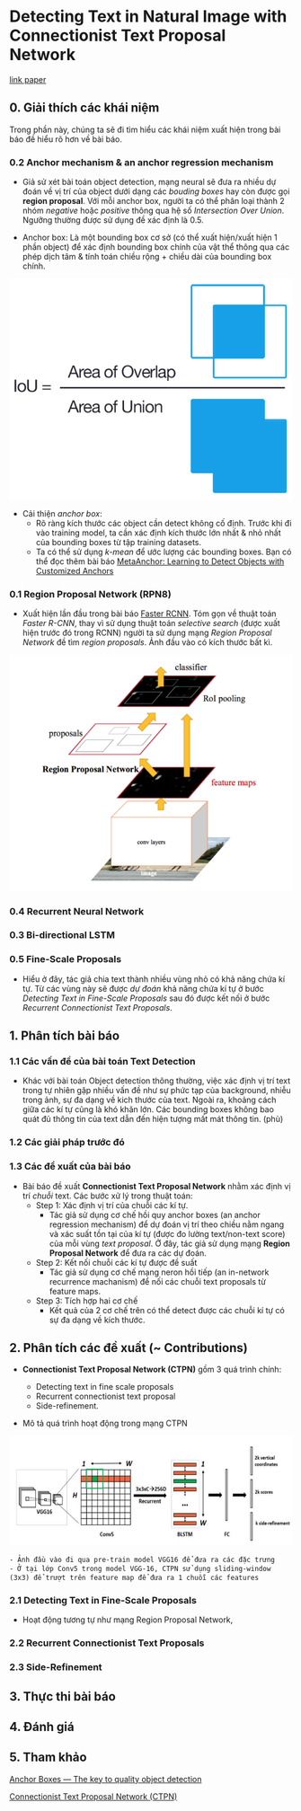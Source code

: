# Detecting Text in Natural Image with Connectionist Text Proposal Network
[link paper](https://arxiv.org/pdf/1609.03605v1.pdf)


## 0. Giải thích các khái niệm 
Trong phần này, chúng ta sẽ đi tìm hiểu các khái niệm xuất hiện trong bài báo đề hiểu rõ hơn về bài báo.

### 0.2 Anchor mechanism & an anchor regression mechanism
+  Giả sử xét bài toán object detection, mạng neural sẽ đưa ra nhiều dự đoán về vị trí của object dưới dạng các *bouding boxes* hay còn được gọi **region proposal**. Với mỗi anchor box, người ta có thể phân loại thành 2 nhóm *negative* hoặc *positive* thông qua hệ số *Intersection Over Union*. Ngưỡng thường được sử dụng đề xác định là 0.5.

+ Anchor box: Là một bounding box cơ sở (có thể xuất hiện/xuất hiện 1 phần object) để xác định bounding box chính của vật thể thông qua các phép dịch tâm & tính toán chiều rộng + chiều dài của bounding box chính.

![IoU](figures/iou_equation.png)

+ Cải thiện *anchor box*:
    - Rõ ràng kích thước các object cần detect không cố định. Trước khi đi vào training model, ta cần xác định kích thước lớn nhất & nhỏ nhất của bounding boxes từ tập training datasets.
    - Ta có thể sử dụng *k-mean* để ước lượng các bounding boxes. Bạn có thể đọc thêm bài báo [MetaAnchor: Learning to Detect Objects with Customized Anchors](https://arxiv.org/pdf/1807.00980.pdf) 

### 0.1 Region Proposal Network (RPN8)
+ Xuất hiện lần đầu trong bài báo [Faster RCNN](https://arxiv.org/abs/1506.01497). Tóm gọn về thuật toán *Faster R-CNN*, thay vì sử dụng thuật toán *selective search* (được xuất hiện trước đó trong RCNN) người ta sử dụng mạng *Region Proposal Network* đề tìm *region proposals*. Ảnh đầu vào có kích thước bất kì.

![Faster R-CNN](figures/faster-rcnn.png)

### 0.4 Recurrent Neural Network 

### 0.3 Bi-directional LSTM 

### 0.5 Fine-Scale Proposals
+ Hiểu ở đây, tác giả chia text thành nhiều vùng nhỏ có khả năng chứa kí tự. Từ các vùng này sẽ được *dự đoán* khả năng chứa kí tự ở bước *Detecting Text in Fine-Scale Proposals* sau đó được kết nối ở bước *Recurrent Connectionist Text Proposals*.



## 1. Phân tích bài báo

### 1.1 Các vấn đề của bài toán Text Detection 
+ Khác với bài toán Object detection thông thường, việc xác định vị trí text trong tự nhiên gặp nhiều vấn đề như sự phức tạp của background, nhiễu trong ảnh, sự đa dạng về kich thước của text. Ngoài ra, khoảng cách giữa các kí tự cũng là khó khăn lớn. Các bounding boxes không bao quát đủ thông tin của text dẫn đến hiện tượng mất mát thông tin. (phù)

### 1.2 Các giải pháp trước đó 

### 1.3 Các đề xuất của bài báo

+ Bài báo đề xuất **Connectionist Text Proposal Network** nhằm xác định vị trí *chuỗi* text. Các bước xử lý trong thuật toán:
    - Step 1: Xác định vị trí của chuỗi các kí tự. 
        - Tác giả sử dụng cơ chế hồi quy anchor boxes (an anchor regression mechanism) để dự đoán vị trí theo chiều nằm ngang và xác suất tồn tại của kí tự (được đo lường text/non-text score) của mỗi vùng *text proposal*.  Ở đây, tác giả sử dụng mạng **Region Proposal Network** để đưa ra các dự đoán.
    - Step 2: Kết nối chuỗi các kí tự được đề suất
        - Tác giả sử dụng cơ chế mạng neron hồi tiếp (an in-network recurrence machanism) để nối các chuỗi text proposals từ feature maps.
    - Step 3: Tích hợp hai cơ chế 
        - Kết quả của 2 cơ chế trên có thể detect được các chuỗi kí tự có sự đa dạng về kích thước. 

## 2. Phân tích các đề xuất (~ Contributions)

+ **Connectionist Text Proposal Network (CTPN)** gồm 3 quá trình chính:
    - Detecting text in fine scale proposals 
    - Recurrent connectionist text proposal 
    - Side-refinement.

+ Mô tả quá trình hoạt động trong mạng CTPN

![CTPN network architecture](figures/CTPN-architecture.jpg)

    - Ảnh đầu vào đi qua pre-train model VGG16 để đưa ra các đặc trưng
    - Ở tại lớp Conv5 trong model VGG-16, CTPN sử dụng sliding-window (3x3) để trượt trên feature map để đưa ra 1 chuỗi các features


### 2.1 Detecting Text in Fine-Scale Proposals 
+ Hoạt động tương tự như mạng Region Proposal Network, 

### 2.2 Recurrent Connectionist Text Proposals

### 2.3 Side-Refinement

## 3. Thực thi bài báo 


## 4. Đánh giá 


## 5. Tham khảo 

[Anchor Boxes — The key to quality object detection](https://medium.com/@andersasac/anchor-boxes-the-key-to-quality-object-detection-ddf9d612d4f9)

[Connectionist Text Proposal Network (CTPN)](https://theailearner.com/2019/10/17/connectionist-text-proposal-network-ctpn/)
